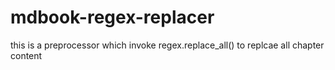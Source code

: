 # mdbook-regex-replacer
this is a preprocessor which  invoke regex.replace_all() to replcae all chapter content
